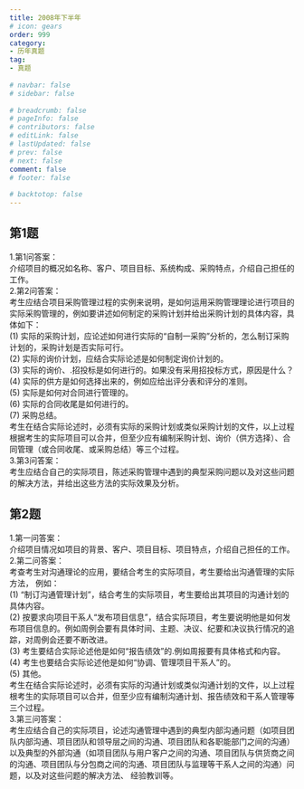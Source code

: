 ```yaml
---  
title: 2008年下半年  
# icon: gears  
order: 999  
category:  
- 历年真题  
tag:  
- 真题  
  
# navbar: false  
# sidebar: false  
  
# breadcrumb: false  
# pageInfo: false  
# contributors: false  
# editLink: false  
# lastUpdated: false  
# prev: false  
# next: false  
comment: false  
# footer: false  
  
# backtotop: false  
---  
```

## 第1题 ##

1.第1问答案：  
介绍项目的概况如名称、客户、项目目标、系统构成、采购特点，介绍自己担任的工作。  
2.第2问答案：  
考生应结合项目采购管理过程的实例来说明，是如何运用采购管理理论进行项目的实际采购管理的，例如要讲述如何制定的采购计划并给出采购计划的具体内容，具体如下：  
(1) 实际的采购计划，应论述如何进行实际的“自制一采购”分析的，怎么制订采购计划的，采购计划是否实际可行。  
(2) 实际的询价计划，应结合实际论述是如何制定询价计划的。  
(3) 实际的询价、.招投标是如何进行的。如果没有采用招投标方式，原因是什么？  
(4) 实际的供方是如何选择出来的，例如应给出评分表和评分的准则。  
(5) 实际是如何对合同进行管理的。  
(6) 实际的合同收尾是如何进行的。  
(7) 采购总结。  
考生在结合实际论述时，必须有实际的采购计划或类似采购计划的文件，以上过程根据考生的实际项目可以合并，但至少应有编制采购计划、询价（供方选择）、合同管理（或合同收尾、或采购总结）等三个过程。  
3.第3问答案：  
考生应结合自己的实际项目，陈述采购管理中遇到的典型采购问题以及对这些问题的解决方法，并给出这些方法的实际效果及分析。  


## 第2题 ##

1.第一问答案：  
介绍项目情况如项目的背景、客户、项目目标、项目特点，介绍自己担任的工作。  
2.第二问答案：  
考查考生对沟通理论的应用，要结合考生的实际项目，考生要给出沟通管理的实际方法， 例如：  
(1) “制订沟通管理计划”，结合考生的实际项目，考生要给出其项目的沟通计划的具体内容。  
(2) 按要求向项目干系人“发布项目信息”，结合实际项目，考生要说明他是如何发布项目信息的。例如周例会要有具体时间、主题、决议、纪要和决议执行情况的追踪，对周例会还要不断改进。  
(3) 考生要结合实际论述他是如何“报告绩效”的.例如周报要有具体格式和内容。  
(4) 考生也要结合实际论述他是如何“协调、管理项目干系人”的。  
(5) 其他。  
考生在结合实际论述时，必须有实际的沟通计划或类似沟通计划的文件，以上过程根考生的实际项目可以合并，但至少应有编制沟通计划、报告绩效和干系人管理等三个过程。  
3.第三问答案：  
考生应结合自己的实际项目，论述沟通管理中遇到的典型内部沟通问题（如项目团队内部沟通、项目团队和领导层之间的沟通、项目团队和各职能部门之间的沟通）以及典型的外部沟通（如项目团队与用户客户之间的沟通、项目团队与供货商之间的沟通、项目团队与分包商之间的沟通、项目团队与监理等干系人之间的沟通）问题，以及对这些问题的解决方法、 经验教训等。  

